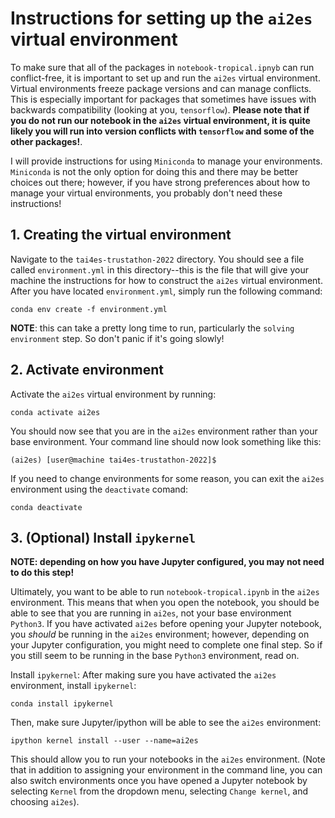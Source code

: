 # Instructions for setting up the `ai2es` virtual environment

To make sure that all of the packages in `notebook-tropical.ipnyb` can run conflict-free, it is important to set up and run the `ai2es` virtual environment.  Virtual environments freeze package versions and can manage conflicts.  This is especially important for packages that sometimes have issues with backwards compatibility (looking at you, `tensorflow`).  <b>Please note that if you do not run our notebook in the `ai2es` virtual environment, it is quite likely you will run into version conflicts with `tensorflow` and some of the other packages!</b>. 

I will provide instructions for using `Miniconda` to manage your environments.  `Miniconda` is not the only option for doing this and there may be better choices out there; however, if you have strong preferences about how to manage your virtual environments, you probably don't need these instructions!

## 1. Creating the virtual environment
Navigate to the `tai4es-trustathon-2022` directory.  You should see a file called `environment.yml` in this directory--this is the file that will give your machine the instructions for how to construct the `ai2es` virtual environment.  After you have located `environment.yml`, simply run the following command:

`conda env create -f environment.yml`

<b>NOTE</b>: this can take a pretty long time to run, particularly the `solving environment` step.  So don't panic if it's going slowly!

## 2. Activate environment
Activate the `ai2es` virtual environment by running:

`conda activate ai2es`

You should now see that you are in the `ai2es` environment rather than your base environment.  Your command line should now look something like this:

`(ai2es) [user@machine tai4es-trustathon-2022]$ `

If you need to change environments for some reason, you can exit the `ai2es` environment using the `deactivate` comand:

`conda deactivate`

## 3. (Optional) Install `ipykernel`
<b>NOTE: depending on how you have Jupyter configured, you may not need to do this step!</b>

Ultimately, you want to be able to run `notebook-tropical.ipynb` in the `ai2es` environment.  This means that when you open the notebook, you should be able to see that you are running in `ai2es`, not your base environment `Python3`.  If you have activated `ai2es` before opening your Jupyter notebook, you *should* be running in the `ai2es` environment; however, depending on your Jupyter configuration, you might need to complete one final step.  So if you still seem to be running in the base `Python3` environment, read on.

Install `ipykernel`:  After making sure you have activated the `ai2es` environment, install `ipykernel`:

`conda install ipykernel`

Then, make sure Jupyter/ipython will be able to see the `ai2es` environment:

`ipython kernel install --user --name=ai2es`

This should allow you to run your notebooks in the `ai2es` environment.  (Note that in addition to assigning your environment in the command line, you can also switch environments once you have opened a Jupyter notebook by selecting `Kernel` from the dropdown menu, selecting `Change kernel`, and choosing `ai2es`).  

